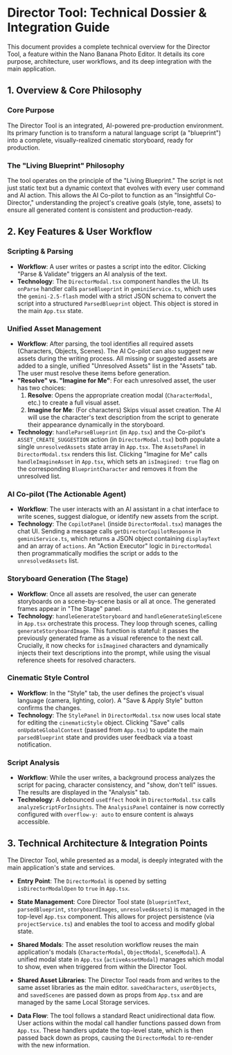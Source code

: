 # Director Tool: Technical Dossier & Integration Guide

This document provides a complete technical overview for the Director Tool, a feature within the Nano Banana Photo Editor. It details its core purpose, architecture, user workflows, and its deep integration with the main application.

## 1. Overview & Core Philosophy

### Core Purpose
The Director Tool is an integrated, AI-powered pre-production environment. Its primary function is to transform a natural language script (a "blueprint") into a complete, visually-realized cinematic storyboard, ready for production.

### The "Living Blueprint" Philosophy
The tool operates on the principle of the "Living Blueprint." The script is not just static text but a dynamic context that evolves with every user command and AI action. This allows the AI Co-pilot to function as an "Insightful Co-Director," understanding the project's creative goals (style, tone, assets) to ensure all generated content is consistent and production-ready.

## 2. Key Features & User Workflow

### Scripting & Parsing
*   **Workflow**: A user writes or pastes a script into the editor. Clicking "Parse & Validate" triggers an AI analysis of the text.
*   **Technology**: The `DirectorModal.tsx` component handles the UI. Its `onParse` handler calls `parseBlueprint` in `geminiService.ts`, which uses the `gemini-2.5-flash` model with a strict JSON schema to convert the script into a structured `ParsedBlueprint` object. This object is stored in the main `App.tsx` state.

### Unified Asset Management
*   **Workflow**: After parsing, the tool identifies all required assets (Characters, Objects, Scenes). The AI Co-pilot can also suggest new assets during the writing process. All missing or suggested assets are added to a single, unified "Unresolved Assets" list in the "Assets" tab. The user must resolve these items before generation.
*   **"Resolve" vs. "Imagine for Me"**: For each unresolved asset, the user has two choices:
    1.  **Resolve**: Opens the appropriate creation modal (`CharacterModal`, etc.) to create a full visual asset.
    2.  **Imagine for Me**: (For characters) Skips visual asset creation. The AI will use the character's text description from the script to generate their appearance dynamically in the storyboard.
*   **Technology**: `handleParseBlueprint` (in `App.tsx`) and the Co-pilot's `ASSET_CREATE_SUGGESTION` action (in `DirectorModal.tsx`) both populate a single `unresolvedAssets` state array in `App.tsx`. The `AssetsPanel` in `DirectorModal.tsx` renders this list. Clicking "Imagine for Me" calls `handleImagineAsset` in `App.tsx`, which sets an `isImagined: true` flag on the corresponding `BlueprintCharacter` and removes it from the unresolved list.

### AI Co-pilot (The Actionable Agent)
*   **Workflow**: The user interacts with an AI assistant in a chat interface to write scenes, suggest dialogue, or identify new assets from the script.
*   **Technology**: The `CopilotPanel` (inside `DirectorModal.tsx`) manages the chat UI. Sending a message calls `getDirectorCopilotResponse` in `geminiService.ts`, which returns a JSON object containing `displayText` and an array of `actions`. An "Action Executor" logic in `DirectorModal` then programmatically modifies the script or adds to the `unresolvedAssets` list.

### Storyboard Generation (The Stage)
*   **Workflow**: Once all assets are resolved, the user can generate storyboards on a scene-by-scene basis or all at once. The generated frames appear in "The Stage" panel.
*   **Technology**: `handleGenerateStoryboard` and `handleGenerateSingleScene` in `App.tsx` orchestrate this process. They loop through scenes, calling `generateStoryboardImage`. This function is stateful: it passes the previously generated frame as a visual reference to the next call. Crucially, it now checks for `isImagined` characters and dynamically injects their text descriptions into the prompt, while using the visual reference sheets for resolved characters.

### Cinematic Style Control
*   **Workflow**: In the "Style" tab, the user defines the project's visual language (camera, lighting, color). A "Save & Apply Style" button confirms the changes.
*   **Technology**: The `StylePanel` in `DirectorModal.tsx` now uses local state for editing the `cinematicStyle` object. Clicking "Save" calls `onUpdateGlobalContext` (passed from `App.tsx`) to update the main `parsedBlueprint` state and provides user feedback via a toast notification.

### Script Analysis
*   **Workflow**: While the user writes, a background process analyzes the script for pacing, character consistency, and "show, don't tell" issues. The results are displayed in the "Analysis" tab.
*   **Technology**: A debounced `useEffect` hook in `DirectorModal.tsx` calls `analyzeScriptForInsights`. The `AnalysisPanel` container is now correctly configured with `overflow-y: auto` to ensure content is always accessible.

## 3. Technical Architecture & Integration Points

The Director Tool, while presented as a modal, is deeply integrated with the main application's state and services.

*   **Entry Point**: The `DirectorModal` is opened by setting `isDirectorModalOpen` to `true` in `App.tsx`.

*   **State Management**: Core Director Tool state (`blueprintText`, `parsedBlueprint`, `storyboardImages`, `unresolvedAssets`) is managed in the top-level `App.tsx` component. This allows for project persistence (via `projectService.ts`) and enables the tool to access and modify global state.

*   **Shared Modals**: The asset resolution workflow reuses the main application's modals (`CharacterModal`, `ObjectModal`, `SceneModal`). A unified modal state in `App.tsx` (`activeAssetModal`) manages which modal to show, even when triggered from within the Director Tool.

*   **Shared Asset Libraries**: The Director Tool reads from and writes to the same asset libraries as the main editor. `savedCharacters`, `userObjects`, and `savedScenes` are passed down as props from `App.tsx` and are managed by the same Local Storage services.

*   **Data Flow**: The tool follows a standard React unidirectional data flow. User actions within the modal call handler functions passed down from `App.tsx`. These handlers update the top-level state, which is then passed back down as props, causing the `DirectorModal` to re-render with the new information.
